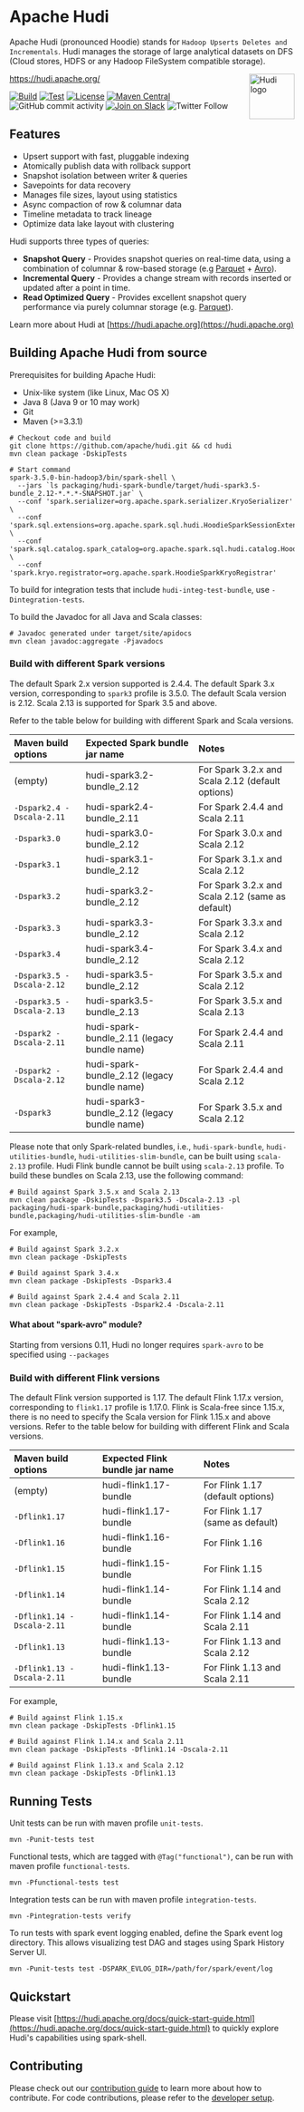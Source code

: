 
<!--
  Licensed to the Apache Software Foundation (ASF) under one or more
  contributor license agreements.  See the NOTICE file distributed with
  this work for additional information regarding copyright ownership.
  The ASF licenses this file to You under the Apache License, Version 2.0
  (the "License"); you may not use this file except in compliance with
  the License.  You may obtain a copy of the License at

       http://www.apache.org/licenses/LICENSE-2.0

  Unless required by applicable law or agreed to in writing, software
  distributed under the License is distributed on an "AS IS" BASIS,
  WITHOUT WARRANTIES OR CONDITIONS OF ANY KIND, either express or implied.
  See the License for the specific language governing permissions and
  limitations under the License.
-->

# Apache Hudi

Apache Hudi (pronounced Hoodie) stands for `Hadoop Upserts Deletes and Incrementals`. Hudi manages the storage of large
analytical datasets on DFS (Cloud stores, HDFS or any Hadoop FileSystem compatible storage).

<img src="https://hudi.apache.org/assets/images/hudi-logo-medium.png" alt="Hudi logo" height="80px" align="right" />

<https://hudi.apache.org/>

[![Build](https://github.com/apache/hudi/actions/workflows/bot.yml/badge.svg)](https://github.com/apache/hudi/actions/workflows/bot.yml)
[![Test](https://dev.azure.com/apache-hudi-ci-org/apache-hudi-ci/_apis/build/status/apachehudi-ci.hudi-mirror?branchName=master)](https://dev.azure.com/apache-hudi-ci-org/apache-hudi-ci/_build/latest?definitionId=3&branchName=master)
[![License](https://img.shields.io/badge/license-Apache%202-4EB1BA.svg)](https://www.apache.org/licenses/LICENSE-2.0.html)
[![Maven Central](https://maven-badges.herokuapp.com/maven-central/org.apache.hudi/hudi/badge.svg)](http://search.maven.org/#search%7Cga%7C1%7Cg%3A%22org.apache.hudi%22)
![GitHub commit activity](https://img.shields.io/github/commit-activity/m/apache/hudi)
[![Join on Slack](https://img.shields.io/badge/slack-%23hudi-72eff8?logo=slack&color=48c628&label=Join%20on%20Slack)](https://join.slack.com/t/apache-hudi/shared_invite/zt-1e94d3xro-JvlNO1kSeIHJBTVfLPlI5w)
![Twitter Follow](https://img.shields.io/twitter/follow/ApacheHudi)

## Features

* Upsert support with fast, pluggable indexing
* Atomically publish data with rollback support
* Snapshot isolation between writer & queries
* Savepoints for data recovery
* Manages file sizes, layout using statistics
* Async compaction of row & columnar data
* Timeline metadata to track lineage
* Optimize data lake layout with clustering
 
Hudi supports three types of queries:
 * **Snapshot Query** - Provides snapshot queries on real-time data, using a combination of columnar & row-based storage (e.g [Parquet](https://parquet.apache.org/) + [Avro](https://avro.apache.org/docs/current/mr.html)).
 * **Incremental Query** - Provides a change stream with records inserted or updated after a point in time.
 * **Read Optimized Query** - Provides excellent snapshot query performance via purely columnar storage (e.g. [Parquet](https://parquet.apache.org/)).

Learn more about Hudi at [https://hudi.apache.org](https://hudi.apache.org)

## Building Apache Hudi from source

Prerequisites for building Apache Hudi:

* Unix-like system (like Linux, Mac OS X)
* Java 8 (Java 9 or 10 may work)
* Git
* Maven (>=3.3.1)

```
# Checkout code and build
git clone https://github.com/apache/hudi.git && cd hudi
mvn clean package -DskipTests

# Start command
spark-3.5.0-bin-hadoop3/bin/spark-shell \
  --jars `ls packaging/hudi-spark-bundle/target/hudi-spark3.5-bundle_2.12-*.*.*-SNAPSHOT.jar` \
  --conf 'spark.serializer=org.apache.spark.serializer.KryoSerializer' \
  --conf 'spark.sql.extensions=org.apache.spark.sql.hudi.HoodieSparkSessionExtension' \
  --conf 'spark.sql.catalog.spark_catalog=org.apache.spark.sql.hudi.catalog.HoodieCatalog' \
  --conf 'spark.kryo.registrator=org.apache.spark.HoodieSparkKryoRegistrar'
```

To build for integration tests that include `hudi-integ-test-bundle`, use `-Dintegration-tests`.

To build the Javadoc for all Java and Scala classes:
```
# Javadoc generated under target/site/apidocs
mvn clean javadoc:aggregate -Pjavadocs
```

### Build with different Spark versions

The default Spark 2.x version supported is 2.4.4. The default Spark 3.x version, corresponding to `spark3` profile is
3.5.0. The default Scala version is 2.12. Scala 2.13 is supported for Spark 3.5 and above.

Refer to the table below for building with different Spark and Scala versions.

| Maven build options       | Expected Spark bundle jar name               | Notes                                            |
|:--------------------------|:---------------------------------------------|:-------------------------------------------------|
| (empty)                   | hudi-spark3.2-bundle_2.12                    | For Spark 3.2.x and Scala 2.12 (default options) |
| `-Dspark2.4 -Dscala-2.11` | hudi-spark2.4-bundle_2.11                    | For Spark 2.4.4 and Scala 2.11                   |
| `-Dspark3.0`              | hudi-spark3.0-bundle_2.12                    | For Spark 3.0.x and Scala 2.12                   |
| `-Dspark3.1`              | hudi-spark3.1-bundle_2.12                    | For Spark 3.1.x and Scala 2.12                   |
| `-Dspark3.2`              | hudi-spark3.2-bundle_2.12                    | For Spark 3.2.x and Scala 2.12 (same as default) |
| `-Dspark3.3`              | hudi-spark3.3-bundle_2.12                    | For Spark 3.3.x and Scala 2.12                   |
| `-Dspark3.4`              | hudi-spark3.4-bundle_2.12                    | For Spark 3.4.x and Scala 2.12                   |
| `-Dspark3.5 -Dscala-2.12` | hudi-spark3.5-bundle_2.12                    | For Spark 3.5.x and Scala 2.12                   |
| `-Dspark3.5 -Dscala-2.13` | hudi-spark3.5-bundle_2.13                    | For Spark 3.5.x and Scala 2.13                   |
| `-Dspark2 -Dscala-2.11`   | hudi-spark-bundle_2.11 (legacy bundle name)  | For Spark 2.4.4 and Scala 2.11                   |
| `-Dspark2 -Dscala-2.12`   | hudi-spark-bundle_2.12 (legacy bundle name)  | For Spark 2.4.4 and Scala 2.12                   |
| `-Dspark3`                | hudi-spark3-bundle_2.12 (legacy bundle name) | For Spark 3.5.x and Scala 2.12                   |

Please note that only Spark-related bundles, i.e., `hudi-spark-bundle`, `hudi-utilities-bundle`,
`hudi-utilities-slim-bundle`, can be built using `scala-2.13` profile. Hudi Flink bundle cannot be built
using `scala-2.13` profile. To build these bundles on Scala 2.13, use the following command:

```
# Build against Spark 3.5.x and Scala 2.13
mvn clean package -DskipTests -Dspark3.5 -Dscala-2.13 -pl packaging/hudi-spark-bundle,packaging/hudi-utilities-bundle,packaging/hudi-utilities-slim-bundle -am
```

For example,
```
# Build against Spark 3.2.x
mvn clean package -DskipTests

# Build against Spark 3.4.x
mvn clean package -DskipTests -Dspark3.4

# Build against Spark 2.4.4 and Scala 2.11
mvn clean package -DskipTests -Dspark2.4 -Dscala-2.11
```

#### What about "spark-avro" module?

Starting from versions 0.11, Hudi no longer requires `spark-avro` to be specified using `--packages`

### Build with different Flink versions

The default Flink version supported is 1.17. The default Flink 1.17.x version, corresponding to `flink1.17` profile is 1.17.0.
Flink is Scala-free since 1.15.x, there is no need to specify the Scala version for Flink 1.15.x and above versions.
Refer to the table below for building with different Flink and Scala versions.

| Maven build options        | Expected Flink bundle jar name | Notes                            |
|:---------------------------|:-------------------------------|:---------------------------------|
| (empty)                    | hudi-flink1.17-bundle          | For Flink 1.17 (default options) |
| `-Dflink1.17`              | hudi-flink1.17-bundle          | For Flink 1.17 (same as default) |
| `-Dflink1.16`              | hudi-flink1.16-bundle          | For Flink 1.16                   |
| `-Dflink1.15`              | hudi-flink1.15-bundle          | For Flink 1.15                   |
| `-Dflink1.14`              | hudi-flink1.14-bundle          | For Flink 1.14 and Scala 2.12    |
| `-Dflink1.14 -Dscala-2.11` | hudi-flink1.14-bundle          | For Flink 1.14 and Scala 2.11    |
| `-Dflink1.13`              | hudi-flink1.13-bundle          | For Flink 1.13 and Scala 2.12    |
| `-Dflink1.13 -Dscala-2.11` | hudi-flink1.13-bundle          | For Flink 1.13 and Scala 2.11    |

For example,
```
# Build against Flink 1.15.x
mvn clean package -DskipTests -Dflink1.15

# Build against Flink 1.14.x and Scala 2.11
mvn clean package -DskipTests -Dflink1.14 -Dscala-2.11

# Build against Flink 1.13.x and Scala 2.12
mvn clean package -DskipTests -Dflink1.13
```

## Running Tests

Unit tests can be run with maven profile `unit-tests`.
```
mvn -Punit-tests test
```

Functional tests, which are tagged with `@Tag("functional")`, can be run with maven profile `functional-tests`.
```
mvn -Pfunctional-tests test
```

Integration tests can be run with maven profile `integration-tests`.
```
mvn -Pintegration-tests verify
```

To run tests with spark event logging enabled, define the Spark event log directory. This allows visualizing test DAG and stages using Spark History Server UI.
```
mvn -Punit-tests test -DSPARK_EVLOG_DIR=/path/for/spark/event/log
```

## Quickstart

Please visit [https://hudi.apache.org/docs/quick-start-guide.html](https://hudi.apache.org/docs/quick-start-guide.html) to quickly explore Hudi's capabilities using spark-shell. 

## Contributing

Please check out our [contribution guide](https://hudi.apache.org/contribute/how-to-contribute) to learn more about how to contribute.
For code contributions, please refer to the [developer setup](https://hudi.apache.org/contribute/developer-setup).
